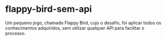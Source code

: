 <h1>flappy-bird-sem-api</h1>
Um pequeno jogo, chamado Flappy Bird, cujo o desafio, foi aplicar todos os conhecimentos adquiridos, sem utilizar qualquer API para facilitar o processo.
